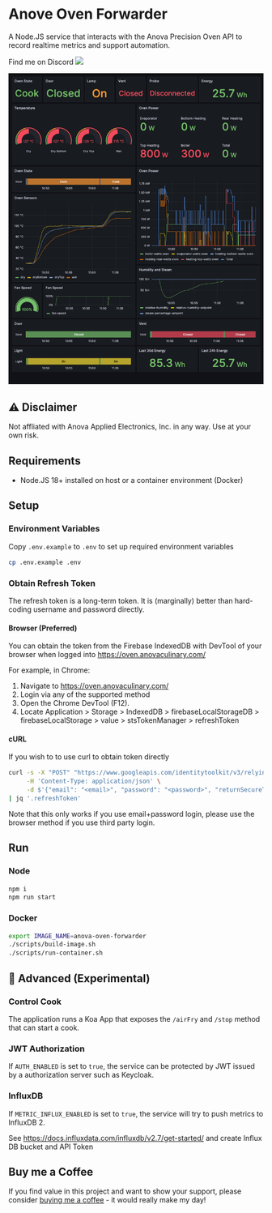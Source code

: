 # Anove Oven Forwarder
A Node.JS service that interacts with the Anova Precision Oven API to record realtime metrics and support automation. 

Find me on Discord [![](https://dcbadge.vercel.app/api/server/X3657tXUfM)](https://discord.gg/X3657tXUfM)

![Grafana](./docs/grafana.png)

## ⚠️ Disclaimer 
Not affliated with Anova Applied Electronics, Inc. in any way. Use at your own risk.

## Requirements
* Node.JS 18+ installed on host or a container environment (Docker)

## Setup
### Environment Variables
Copy `.env.example` to `.env` to set up required environment variables

```sh
cp .env.example .env
```

### Obtain Refresh Token
The refresh token is a long-term token. It is (marginally) better than hard-coding username and password directly.

#### Browser (Preferred)
You can obtain the token from the Firebase IndexedDB with DevTool of your browser when logged into https://oven.anovaculinary.com/

For example, in Chrome: 
1. Navigate to https://oven.anovaculinary.com/
2. Login via any of the supported method
3. Open the Chrome DevTool (F12).
4. Locate Application > Storage > IndexedDB > firebaseLocalStorageDB > firebaseLocalStorage > value > stsTokenManager > refreshToken

#### cURL
If you wish to to use curl to obtain token directly
```sh
curl -s -X "POST" "https://www.googleapis.com/identitytoolkit/v3/relyingparty/verifyPassword?key=AIzaSyDQiOP2fTR9zvFcag2kSbcmG9zPh6gZhHw" \
     -H 'Content-Type: application/json' \
     -d $'{"email": "<email>", "password": "<password>", "returnSecureToken": true}' \
| jq '.refreshToken'
```
Note that this only works if you use email+password login, please use the browser method if you use third party login.

## Run
### Node
```sh
npm i
npm run start
```

### Docker
```sh
export IMAGE_NAME=anova-oven-forwarder
./scripts/build-image.sh
./scripts/run-container.sh
```

## 🔬 Advanced (Experimental) 

### Control Cook
The application runs a Koa App that exposes the `/airFry` and `/stop` method that can start a cook.

### JWT Authorization 
If `AUTH_ENABLED` is set to `true`, the service can be protected by JWT issued by a authorization server such as Keycloak.

### InfluxDB
If `METRIC_INFLUX_ENABLED` is set to `true`, the service will try to push metrics to InfluxDB 2.

See https://docs.influxdata.com/influxdb/v2.7/get-started/ and create Influx DB bucket and API Token

## Buy me a Coffee
If you find value in this project and want to show your support, please consider [buying me a coffee](https://github.com/sponsors/huangyq23?frequency=one-time&sponsor=huangyq23) - it would really make my day!
